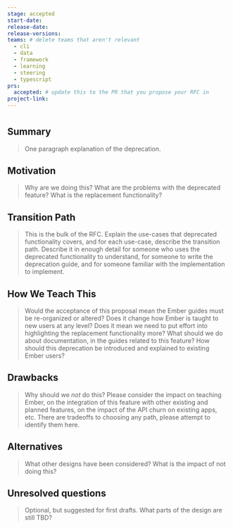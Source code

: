 ```yaml
---
stage: accepted
start-date:
release-date:
release-versions:
teams: # delete teams that aren't relevant
  - cli
  - data
  - framework
  - learning
  - steering
  - typescript
prs:
  accepted: # update this to the PR that you propose your RFC in
project-link:
---
```


<!---
Directions for above:

stage: Leave as is
start-date: Fill in with today's date, 2032-12-01T00:00:00.000Z
release-date: Leave as is
release-versions: Leave as is
teams: Include only the [team(s)](README.md#relevant-teams) for which this RFC applies
prs:
  accepted: Fill this in with the URL for the Proposal RFC PR
project-link: Leave as is
-->

# <RFC title>

## Summary

> One paragraph explanation of the deprecation.

## Motivation

> Why are we doing this? What are the problems with the deprecated feature?
What is the replacement functionality?

## Transition Path

> This is the bulk of the RFC. Explain the use-cases that deprecated functionality
covers, and for each use-case, describe the transition path.
Describe it in enough detail for someone who uses the deprecated functionality
to understand, for someone to write the deprecation guide, and for someone
familiar with the implementation to implement.

## How We Teach This

> Would the acceptance of this proposal mean the Ember guides must be
re-organized or altered? Does it change how Ember is taught to new users
at any level?
Does it mean we need to put effort into highlighting the replacement
functionality more? What should we do about documentation, in the guides
related to this feature?
How should this deprecation be introduced and explained to existing Ember
users?

## Drawbacks

> Why should we *not* do this? Please consider the impact on teaching Ember,
on the integration of this feature with other existing and planned features,
on the impact of the API churn on existing apps, etc.
There are tradeoffs to choosing any path, please attempt to identify them here.

## Alternatives

> What other designs have been considered? What is the impact of not doing this?

## Unresolved questions

> Optional, but suggested for first drafts. What parts of the design are still
TBD?
